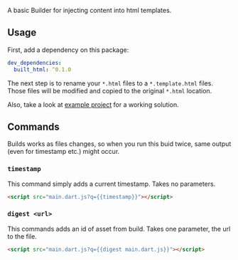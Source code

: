 A basic Builder for injecting content into html templates.

## Usage

First, add a dependency on this package:

```yaml
dev_dependencies:
  built_html: ^0.1.0
```

The next step is to rename your `*.html` files to a `*.template.html` files. Those files will be modified and copied to the original `*.html` location.

Also, take a look at [example project](example/) for a working solution.

## Commands

Builds works as files changes, so when you run this buid twice, same output (even for timestamp etc.) might occur.

### `timestamp`

This command simply adds a current timestamp. Takes no parameters.

```html
<script src="main.dart.js?q={{timestamp}}"></script>
```

### `digest <url>`

This commands adds an id of asset from build. Takes one parameter, the url to the file.

```html
<script src="main.dart.js?q={{digest main.dart.js}}"></script>
```
